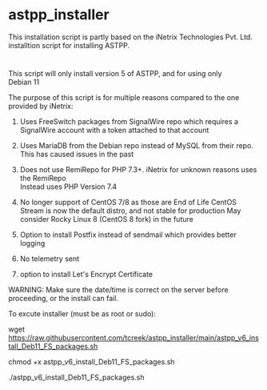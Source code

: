 # astpp_installer
This installation script is partly based on the iNetrix Technologies Pvt. Ltd. installtion script for installing ASTPP.
#
This script will only install version 5 of ASTPP, and for using only  
Debian 11

The purpose of this script is for multiple reasons compared to the one provided by iNetrix:

 1) Uses FreeSwitch packages from SignalWire repo 
    which requires a SignalWire account with a token attached to that account

 2) Uses MariaDB from the Debian repo instead of MySQL from their repo.
    This has caused issues in the past

 3) Does not use RemiRepo for PHP 7.3+. iNetrix for unknown reasons uses the RemiRepo  
    Instead uses PHP Version 7.4

 4) No longer support of CentOS 7/8 as those are End of Life
    CentOS Stream is now the default distro, and not stable for production
    May consider Rocky Linux 8 (CentOS 8 fork) in the future

 5) Option to install Postfix instead of sendmail which provides better logging

 6) No telemetry sent
 
 7) option to install Let's Encrypt Certificate

WARNING: Make sure the date/time is correct on the server before proceeding, or the install can fail.

To excute installer (must be as root or sudo): 


wget https://raw.githubusercontent.com/tcreek/astpp_installer/main/astpp_v6_install_Deb11_FS_packages.sh

chmod +x astpp_v6_install_Deb11_FS_packages.sh


./astpp_v6_install_Deb11_FS_packages.sh




